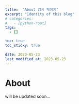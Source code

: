 ```yaml
---
title:  "About 임시 페이지"
excerpt: "Identity of this blog"
# categories:
#   - [python-root]
tags:
  - []

toc: true
toc_sticky: true
 
date: 2023-05-23
last_modified_at: 2023-05-23
---
```

# About
will be updated soon...